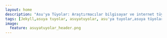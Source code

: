 ```yaml
---
layout: home
description: "Asu'ya Tüyolar: Araştırmacılar bilgisayar ve internet tüyoları."
tags: [Jekyll,asuya tuyolar, asuyatuyolar, asu'ya tuyolar,asuya tüyolar, asuyatüyolar, asu'ya tüyolar, bilgisayar ipuçları, akademik, bilgisayar, verimlilik, referans, dosya paylaşım, tez, makale, word, sunum, poster, akademik poster, latex, linux]
image:
  feature: asuyatuyolar_header.png
---
```

